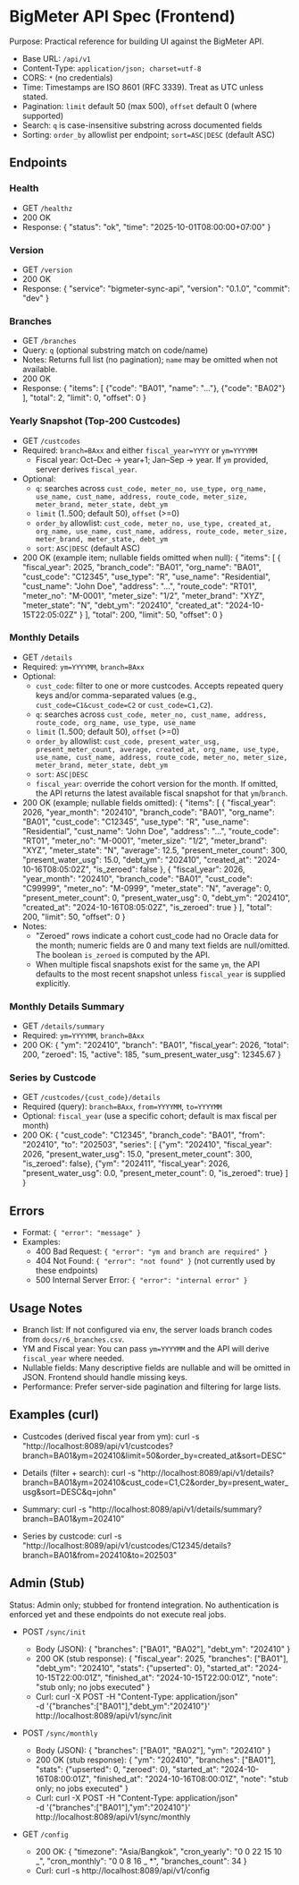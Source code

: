 # BigMeter API Spec (Frontend)

Purpose: Practical reference for building UI against the BigMeter API.

- Base URL: `/api/v1`
- Content-Type: `application/json; charset=utf-8`
- CORS: `*` (no credentials)
- Time: Timestamps are ISO 8601 (RFC 3339). Treat as UTC unless stated.
- Pagination: `limit` default 50 (max 500), `offset` default 0 (where supported)
- Search: `q` is case-insensitive substring across documented fields
- Sorting: `order_by` allowlist per endpoint; `sort=ASC|DESC` (default ASC)

## Endpoints

### Health

- GET `/healthz`
- 200 OK
- Response:
  {
  "status": "ok",
  "time": "2025-10-01T08:00:00+07:00"
  }

### Version

- GET `/version`
- 200 OK
- Response:
  {
  "service": "bigmeter-sync-api",
  "version": "0.1.0",
  "commit": "dev"
  }

### Branches

- GET `/branches`
- Query: `q` (optional substring match on code/name)
- Notes: Returns full list (no pagination); `name` may be omitted when not available.
- 200 OK
- Response:
  {
  "items": [ {"code": "BA01", "name": "..."}, {"code": "BA02"} ],
  "total": 2,
  "limit": 0,
  "offset": 0
  }

### Yearly Snapshot (Top-200 Custcodes)

- GET `/custcodes`
- Required: `branch=BAxx` and either `fiscal_year=YYYY` or `ym=YYYYMM`
  - Fiscal year: Oct–Dec → year+1; Jan–Sep → year. If `ym` provided, server derives `fiscal_year`.
- Optional:
  - `q`: searches across `cust_code, meter_no, use_type, org_name, use_name, cust_name, address, route_code, meter_size, meter_brand, meter_state, debt_ym`
  - `limit` (1..500; default 50), `offset` (>=0)
  - `order_by` allowlist: `cust_code, meter_no, use_type, created_at, org_name, use_name, cust_name, address, route_code, meter_size, meter_brand, meter_state, debt_ym`
  - `sort`: `ASC|DESC` (default ASC)
- 200 OK (example item; nullable fields omitted when null):
  {
  "items": [
  {
  "fiscal_year": 2025,
  "branch_code": "BA01",
  "org_name": "BA01",
  "cust_code": "C12345",
  "use_type": "R",
  "use_name": "Residential",
  "cust_name": "John Doe",
  "address": "...",
  "route_code": "RT01",
  "meter_no": "M-0001",
  "meter_size": "1/2",
  "meter_brand": "XYZ",
  "meter_state": "N",
  "debt_ym": "202410",
  "created_at": "2024-10-15T22:05:02Z"
  }
  ],
  "total": 200,
  "limit": 50,
  "offset": 0
  }

### Monthly Details

- GET `/details`
- Required: `ym=YYYYMM`, `branch=BAxx`
- Optional:
  - `cust_code`: filter to one or more custcodes. Accepts repeated query keys and/or comma-separated values (e.g., `cust_code=C1&cust_code=C2` or `cust_code=C1,C2`).
  - `q`: searches across `cust_code, meter_no, cust_name, address, route_code, org_name, use_type, use_name`
  - `limit` (1..500; default 50), `offset` (>=0)
  - `order_by` allowlist: `cust_code, present_water_usg, present_meter_count, average, created_at, org_name, use_type, use_name, cust_name, address, route_code, meter_no, meter_size, meter_brand, meter_state, debt_ym`
  - `sort`: `ASC|DESC`
  - `fiscal_year`: override the cohort version for the month. If omitted, the API returns the latest available fiscal snapshot for that `ym`/`branch`.
- 200 OK (example; nullable fields omitted):
  {
  "items": [
  {
  "fiscal_year": 2026,
  "year_month": "202410",
  "branch_code": "BA01",
  "org_name": "BA01",
  "cust_code": "C12345",
  "use_type": "R",
  "use_name": "Residential",
  "cust_name": "John Doe",
  "address": "...",
  "route_code": "RT01",
  "meter_no": "M-0001",
  "meter_size": "1/2",
  "meter_brand": "XYZ",
  "meter_state": "N",
  "average": 12.5,
  "present_meter_count": 300,
  "present_water_usg": 15.0,
  "debt_ym": "202410",
  "created_at": "2024-10-16T08:05:02Z",
  "is_zeroed": false
  },
  {
  "fiscal_year": 2026,
  "year_month": "202410",
  "branch_code": "BA01",
  "cust_code": "C99999",
  "meter_no": "M-0999",
  "meter_state": "N",
  "average": 0,
  "present_meter_count": 0,
  "present_water_usg": 0,
  "debt_ym": "202410",
  "created_at": "2024-10-16T08:05:02Z",
  "is_zeroed": true
  }
  ],
  "total": 200,
  "limit": 50,
  "offset": 0
  }
- Notes:
  - "Zeroed" rows indicate a cohort cust_code had no Oracle data for the month; numeric fields are 0 and many text fields are null/omitted. The boolean `is_zeroed` is computed by the API.
  - When multiple fiscal snapshots exist for the same `ym`, the API defaults to the most recent snapshot unless `fiscal_year` is supplied explicitly.

### Monthly Details Summary

- GET `/details/summary`
- Required: `ym=YYYYMM`, `branch=BAxx`
- 200 OK:
  {
  "ym": "202410",
  "branch": "BA01",
  "fiscal_year": 2026,
  "total": 200,
  "zeroed": 15,
  "active": 185,
  "sum_present_water_usg": 12345.67
  }

### Series by Custcode

- GET `/custcodes/{cust_code}/details`
- Required (query): `branch=BAxx`, `from=YYYYMM`, `to=YYYYMM`
- Optional: `fiscal_year` (use a specific cohort; default is max fiscal per month)
- 200 OK:
  {
  "cust_code": "C12345",
  "branch_code": "BA01",
  "from": "202410",
  "to": "202503",
  "series": [
  {"ym": "202410", "fiscal_year": 2026, "present_water_usg": 15.0, "present_meter_count": 300, "is_zeroed": false},
  {"ym": "202411", "fiscal_year": 2026, "present_water_usg": 0.0, "present_meter_count": 0, "is_zeroed": true}
  ]
  }

## Errors

- Format: `{ "error": "message" }`
- Examples:
  - 400 Bad Request: `{ "error": "ym and branch are required" }`
  - 404 Not Found: `{ "error": "not found" }` (not currently used by these endpoints)
  - 500 Internal Server Error: `{ "error": "internal error" }`

## Usage Notes

- Branch list: If not configured via env, the server loads branch codes from `docs/r6_branches.csv`.
- YM and Fiscal year: You can pass `ym=YYYYMM` and the API will derive `fiscal_year` where needed.
- Nullable fields: Many descriptive fields are nullable and will be omitted in JSON. Frontend should handle missing keys.
- Performance: Prefer server-side pagination and filtering for large lists.

## Examples (curl)

- Custcodes (derived fiscal year from ym):
  curl -s "http://localhost:8089/api/v1/custcodes?branch=BA01&ym=202410&limit=50&order_by=created_at&sort=DESC"

- Details (filter + search):
  curl -s "http://localhost:8089/api/v1/details?branch=BA01&ym=202410&cust_code=C1,C2&order_by=present_water_usg&sort=DESC&q=john"

- Summary:
  curl -s "http://localhost:8089/api/v1/details/summary?branch=BA01&ym=202410"

- Series by custcode:
  curl -s "http://localhost:8089/api/v1/custcodes/C12345/details?branch=BA01&from=202410&to=202503"

## Admin (Stub)

Status: Admin only; stubbed for frontend integration. No authentication is enforced yet and these endpoints do not execute real jobs.

- POST `/sync/init`
  - Body (JSON):
    { "branches": ["BA01", "BA02"], "debt_ym": "202410" }
  - 200 OK (stub response):
    {
    "fiscal_year": 2025,
    "branches": ["BA01"],
    "debt_ym": "202410",
    "stats": {"upserted": 0},
    "started_at": "2024-10-15T22:00:01Z",
    "finished_at": "2024-10-15T22:00:01Z",
    "note": "stub only; no jobs executed"
    }
  - Curl:
    curl -X POST -H "Content-Type: application/json" \
     -d '{"branches":["BA01"],"debt_ym":"202410"}' \
     http://localhost:8089/api/v1/sync/init

- POST `/sync/monthly`
  - Body (JSON):
    { "branches": ["BA01", "BA02"], "ym": "202410" }
  - 200 OK (stub response):
    {
    "ym": "202410",
    "branches": ["BA01"],
    "stats": {"upserted": 0, "zeroed": 0},
    "started_at": "2024-10-16T08:00:01Z",
    "finished_at": "2024-10-16T08:00:01Z",
    "note": "stub only; no jobs executed"
    }
  - Curl:
    curl -X POST -H "Content-Type: application/json" \
     -d '{"branches":["BA01"],"ym":"202410"}' \
     http://localhost:8089/api/v1/sync/monthly

- GET `/config`
  - 200 OK:
    { "timezone": "Asia/Bangkok", "cron_yearly": "0 0 22 15 10 _", "cron_monthly": "0 0 8 16 _ \*", "branches_count": 34 }
  - Curl:
    curl -s http://localhost:8089/api/v1/config
